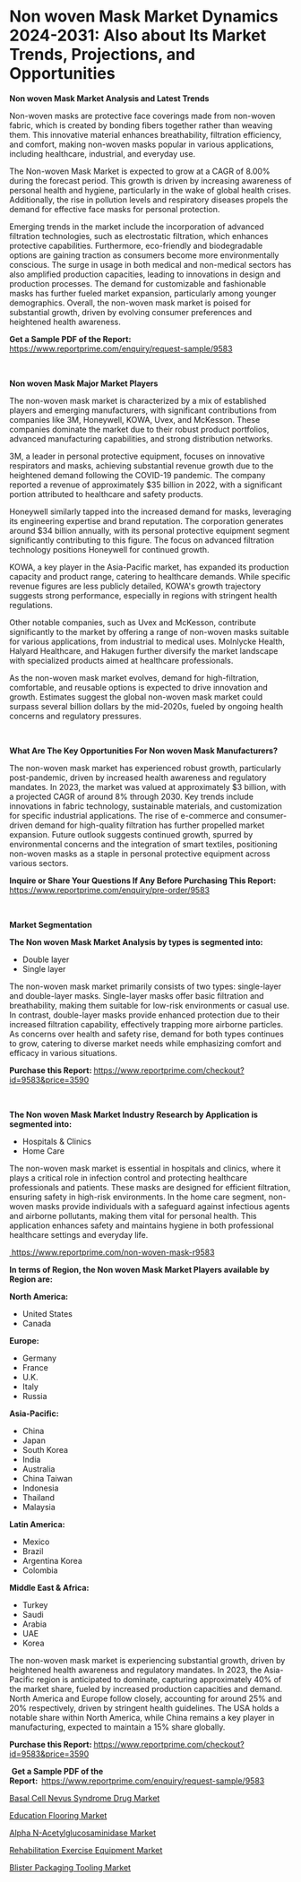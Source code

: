 <p><h1>Non woven Mask Market Dynamics 2024-2031: Also about Its Market Trends, Projections, and Opportunities</h1></p><p><strong>Non woven Mask Market Analysis and Latest Trends</strong></p>
<p><p>Non-woven masks are protective face coverings made from non-woven fabric, which is created by bonding fibers together rather than weaving them. This innovative material enhances breathability, filtration efficiency, and comfort, making non-woven masks popular in various applications, including healthcare, industrial, and everyday use.</p><p>The Non-woven Mask Market is expected to grow at a CAGR of 8.00% during the forecast period. This growth is driven by increasing awareness of personal health and hygiene, particularly in the wake of global health crises. Additionally, the rise in pollution levels and respiratory diseases propels the demand for effective face masks for personal protection.</p><p>Emerging trends in the market include the incorporation of advanced filtration technologies, such as electrostatic filtration, which enhances protective capabilities. Furthermore, eco-friendly and biodegradable options are gaining traction as consumers become more environmentally conscious. The surge in usage in both medical and non-medical sectors has also amplified production capacities, leading to innovations in design and production processes. The demand for customizable and fashionable masks has further fueled market expansion, particularly among younger demographics. Overall, the non-woven mask market is poised for substantial growth, driven by evolving consumer preferences and heightened health awareness.</p></p>
<p><strong>Get a Sample PDF of the Report:&nbsp;</strong> <a href="https://www.reportprime.com/enquiry/request-sample/9583?utm_campaign=31&utm_medium=2&utm_source=Github&utm_content=ia&utm_term=28112024&utm_id=non-woven-mask">https://www.reportprime.com/enquiry/request-sample/9583</a></p>
<p>&nbsp;</p>
<p><strong>Non woven Mask Major Market Players</strong></p>
<p><p>The non-woven mask market is characterized by a mix of established players and emerging manufacturers, with significant contributions from companies like 3M, Honeywell, KOWA, Uvex, and McKesson. These companies dominate the market due to their robust product portfolios, advanced manufacturing capabilities, and strong distribution networks.</p><p>3M, a leader in personal protective equipment, focuses on innovative respirators and masks, achieving substantial revenue growth due to the heightened demand following the COVID-19 pandemic. The company reported a revenue of approximately $35 billion in 2022, with a significant portion attributed to healthcare and safety products.</p><p>Honeywell similarly tapped into the increased demand for masks, leveraging its engineering expertise and brand reputation. The corporation generates around $34 billion annually, with its personal protective equipment segment significantly contributing to this figure. The focus on advanced filtration technology positions Honeywell for continued growth.</p><p>KOWA, a key player in the Asia-Pacific market, has expanded its production capacity and product range, catering to healthcare demands. While specific revenue figures are less publicly detailed, KOWA's growth trajectory suggests strong performance, especially in regions with stringent health regulations.</p><p>Other notable companies, such as Uvex and McKesson, contribute significantly to the market by offering a range of non-woven masks suitable for various applications, from industrial to medical uses. Molnlycke Health, Halyard Healthcare, and Hakugen further diversify the market landscape with specialized products aimed at healthcare professionals.</p><p>As the non-woven mask market evolves, demand for high-filtration, comfortable, and reusable options is expected to drive innovation and growth. Estimates suggest the global non-woven mask market could surpass several billion dollars by the mid-2020s, fueled by ongoing health concerns and regulatory pressures.</p></p>
<p>&nbsp;</p>
<p><strong>What Are The Key Opportunities For Non woven Mask Manufacturers?</strong></p>
<p><p>The non-woven mask market has experienced robust growth, particularly post-pandemic, driven by increased health awareness and regulatory mandates. In 2023, the market was valued at approximately $3 billion, with a projected CAGR of around 8% through 2030. Key trends include innovations in fabric technology, sustainable materials, and customization for specific industrial applications. The rise of e-commerce and consumer-driven demand for high-quality filtration has further propelled market expansion. Future outlook suggests continued growth, spurred by environmental concerns and the integration of smart textiles, positioning non-woven masks as a staple in personal protective equipment across various sectors.</p></p>
<p><strong>Inquire or Share Your Questions If Any Before Purchasing This Report:</strong> <a href="https://www.reportprime.com/enquiry/pre-order/9583?utm_campaign=31&utm_medium=2&utm_source=Github&utm_content=ia&utm_term=28112024&utm_id=non-woven-mask">https://www.reportprime.com/enquiry/pre-order/9583</a></p>
<p>&nbsp;</p>
<p><strong>Market Segmentation</strong></p>
<p><strong>The Non woven Mask Market Analysis by types is segmented into:</strong></p>
<p><ul><li>Double layer</li><li>Single layer</li></ul></p>
<p><p>The non-woven mask market primarily consists of two types: single-layer and double-layer masks. Single-layer masks offer basic filtration and breathability, making them suitable for low-risk environments or casual use. In contrast, double-layer masks provide enhanced protection due to their increased filtration capability, effectively trapping more airborne particles. As concerns over health and safety rise, demand for both types continues to grow, catering to diverse market needs while emphasizing comfort and efficacy in various situations.</p></p>
<p><strong>Purchase this Report:&nbsp;</strong><a href="https://www.reportprime.com/checkout?id=9583&price=3590&utm_campaign=31&utm_medium=2&utm_source=Github&utm_content=ia&utm_term=28112024&utm_id=non-woven-mask">https://www.reportprime.com/checkout?id=9583&price=3590</a></p>
<p>&nbsp;</p>
<p><strong>The Non woven Mask Market Industry Research by Application is segmented into:</strong></p>
<p><ul><li>Hospitals & Clinics</li><li>Home Care</li></ul></p>
<p><p>The non-woven mask market is essential in hospitals and clinics, where it plays a critical role in infection control and protecting healthcare professionals and patients. These masks are designed for efficient filtration, ensuring safety in high-risk environments. In the home care segment, non-woven masks provide individuals with a safeguard against infectious agents and airborne pollutants, making them vital for personal health. This application enhances safety and maintains hygiene in both professional healthcare settings and everyday life.</p></p>
<p><a href="https://www.reportprime.com/non-woven-mask-r9583?utm_campaign=31&utm_medium=2&utm_source=Github&utm_content=ia&utm_term=28112024&utm_id=non-woven-mask">&nbsp;https://www.reportprime.com/non-woven-mask-r9583</a></p>
<p><strong>In terms of Region, the Non woven Mask Market Players available by Region are:</strong></p>
<p>
    <p> <strong> North America: </strong>
        <ul>
            <li>United States</li>
            <li>Canada</li>
        </ul>
        </p> 
    <p> <strong> Europe: </strong>
        <ul>
            <li>Germany</li>
            <li>France</li>
            <li>U.K.</li>
            <li>Italy</li>
            <li>Russia</li>
        </ul>
        </p> 
    <p> <strong> Asia-Pacific: </strong>
        <ul>
            <li>China</li>
            <li>Japan</li>
            <li>South Korea</li>
            <li>India</li>
            <li>Australia</li>
            <li>China Taiwan</li>
            <li>Indonesia</li>
            <li>Thailand</li>
            <li>Malaysia</li>
        </ul>
        </p> 
    <p> <strong> Latin America: </strong>
        <ul>
            <li>Mexico</li>
            <li>Brazil</li>
            <li>Argentina Korea</li>
            <li>Colombia</li>
        </ul>
        </p> 
    <p> <strong> Middle East & Africa: </strong>
        <ul>
            <li>Turkey</li>
            <li>Saudi</li>
            <li>Arabia</li>
            <li>UAE</li>
            <li>Korea</li>
        </ul>
    </p>
    </p>
<p><p>The non-woven mask market is experiencing substantial growth, driven by heightened health awareness and regulatory mandates. In 2023, the Asia-Pacific region is anticipated to dominate, capturing approximately 40% of the market share, fueled by increased production capacities and demand. North America and Europe follow closely, accounting for around 25% and 20% respectively, driven by stringent health guidelines. The USA holds a notable share within North America, while China remains a key player in manufacturing, expected to maintain a 15% share globally.</p></p>
<p><strong>Purchase this Report: </strong><a href="https://www.reportprime.com/checkout?id=9583&price=3590&utm_campaign=31&utm_medium=2&utm_source=Github&utm_content=ia&utm_term=28112024&utm_id=non-woven-mask">https://www.reportprime.com/checkout?id=9583&price=3590</a></p>
<p>&nbsp;<strong>Get a Sample PDF of the Report:&nbsp;&nbsp;</strong><a href="https://www.reportprime.com/enquiry/request-sample/9583?utm_campaign=31&utm_medium=2&utm_source=Github&utm_content=ia&utm_term=28112024&utm_id=non-woven-mask">https://www.reportprime.com/enquiry/request-sample/9583</a></p>
<p><strong></strong></p>
<p><p><a href="https://issuu.com/reportprime-2/docs/basal-cell-nevus-syndrome-drug-mark_8fd5e26654e6b6?utm_campaign=31&utm_medium=2&utm_source=Github&utm_content=ia&utm_term=28112024&utm_id=non-woven-mask">Basal Cell Nevus Syndrome Drug Market</a></p><p><a href="https://www.linkedin.com/pulse/influencing-factors-education-flooring-market-insights-growth-bkzkc?utm_campaign=31&utm_medium=2&utm_source=Github&utm_content=ia&utm_term=28112024&utm_id=non-woven-mask">Education Flooring Market</a></p><p><a href="https://issuu.com/reportprime-2/docs/alpha-n-acetylglucosaminidase-marke_ae2333dfde495b?utm_campaign=31&utm_medium=2&utm_source=Github&utm_content=ia&utm_term=28112024&utm_id=non-woven-mask">Alpha N-Acetylglucosaminidase Market</a></p><p><a href="https://github.com/MonroeBullock54/Market-Research-Report-List-1/blob/main/rehabilitation-exercise-equipment-market.md?utm_campaign=31&utm_medium=2&utm_source=Github&utm_content=ia&utm_term=28112024&utm_id=non-woven-mask">Rehabilitation Exercise Equipment Market</a></p><p><a href="https://www.linkedin.com/pulse/strategic-roadmap-success-global-blister-packaging-tooling-5geye?utm_campaign=31&utm_medium=2&utm_source=Github&utm_content=ia&utm_term=28112024&utm_id=non-woven-mask">Blister Packaging Tooling Market</a></p></p>